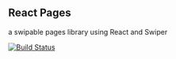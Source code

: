 React Pages
-----------

a swipable pages library using React and Swiper

[![Build Status](https://travis-ci.org/samsel/react-pages.svg)](https://travis-ci.org/samsel/react-pages)
